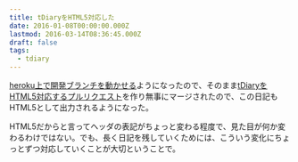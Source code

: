 ```yaml
---
title: tDiaryをHTML5対応した
date: 2016-01-08T00:00:00.000Z
lastmod: 2016-03-14T08:36:45.000Z
draft: false
tags:
  - tdiary
---
```


[heroku上で開発ブランチを動かせる](/posts/20160104/p01)ようになったので、そのまま[tDiaryをHTML5対応するプルリクエスト](https://github.com/tdiary/tdiary-core/pull/534)を作り無事にマージされたので、この日記もHTML5として出力されるようになった。

HTML5だからと言ってヘッダの表記がちょっと変わる程度で、見た目が何か変わるわけではない。でも、長く日記を残していくためには、こういう変化にちょっとずつ対応していくことが大切ということで。

